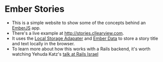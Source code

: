 # Ember Stories

* This is a simple website to show some of the concepts behind an [EmberJS](http://emberjs.com/) app. 
* There's a live example at http://stories.cllearview.com.
* It uses the [Local Storage Adapater](https://github.com/rpflorence/ember-localstorage-adapter) and [Ember Data](https://github.com/emberjs/data) to store a story title and text locally in the browser.
* To learn more about how this works with a Rails backend, it's worth watching Yehuda Katz's [talk at Rails Israel](http://lanyrd.com/2013/railsisrael/scpwcc/)